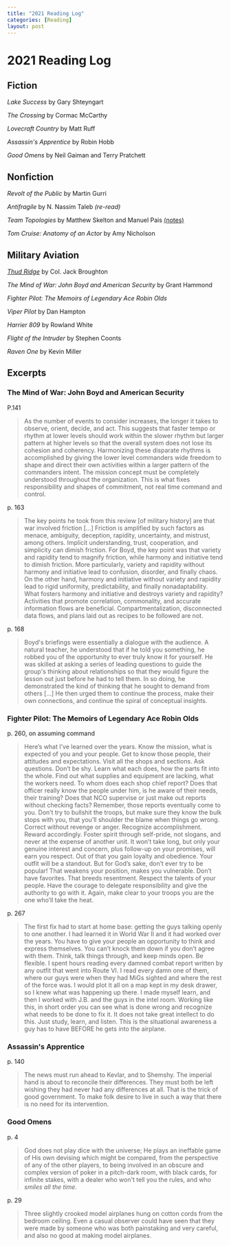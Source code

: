 ```yaml
---
title: "2021 Reading Log"
categories: [Reading]
layout: post
---
```

# 2021 Reading Log

## Fiction
_Lake Success_ by Gary Shteyngart

_The Crossing_ by Cormac McCarthy

_Lovecraft Country_ by Matt Ruff

_Assassin's Apprentice_ by Robin Hobb

_Good Omens_ by Neil Gaiman and Terry Pratchett


## Nonfiction
_Revolt of the Public_ by Martin Gurri

_Antifragile_ by N. Nassim Taleb _(re-read)_

_Team Topologies_ by Matthew Skelton and Manuel Pais [(notes)](/reading/2021-01-01-team-topologies-reading-notes/)

_Tom Cruise: Anatomy of an Actor_ by Amy Nicholson

## Military Aviation
_[Thud Ridge](https://en.wikipedia.org/wiki/Thud_Ridge_(book))_ by Col. Jack Broughton

_The Mind of War: John Boyd and American Security_ by Grant Hammond

_Fighter Pilot: The Memoirs of Legendary Ace Robin Olds_

_Viper Pilot_ by Dan Hampton

_Harrier 809_ by Rowland White

_Flight of the Intruder_ by Stephen Coonts

_Raven One_ by Kevin Miller


## Excerpts

### The Mind of War: John Boyd and American Security
P.141 
>As the number of events to consider increases, the longer it takes to observe, orient, decide, and act. 
This suggests that faster tempo or rhythm at lower levels should work within the slower rhythm but larger pattern at higher levels so that the overall system does not lose its cohesion and coherency. Harmonizing these disparate rhythms is accomplished by giving the lower level commanders wide freedom to shape and direct their own activities within a larger pattern of the commanders intent.
>The mission concept must be completely understood throughout the organization. This is what fixes responsibility and shapes of commitment, not real time command and control.

p. 163
> The key points he took from this review [of military history] are that war involved friction [...] Friction is amplified by such factors as menace, ambiguity, deception, rapidity, uncertainty, and mistrust, among others. Implicit understanding, trust, cooperation, and simplicity can dimish friction. For Boyd, the key point was that variety and rapidity tend to magnify friction, while harmony and initiative tend to dimish friction. More particularly, variety and rapidity without harmony and initiative lead to confusion, disorder, and finally chaos. On the other hand, harmony and initiative without variety and rapidity lead to rigid uniformity, predictability, and finally nonadaptability. What fosters harmony and initiative and destroys variety and rapidity? Activities that promote correlation, commonality, and accurate information flows are beneficial. Compartmentalization, disconnected data flows, and plans laid out as recipes to be followed are not.

p. 168
> Boyd's briefings were essentially a dialogue with the audience. A natural teacher, he understood that if he told you something, he robbed you of the opportunity to ever truly know it for yourself. He was skilled at asking a series of leading questions to guide the group's thinking about relationships so that they would figure the lesson out just before he had to tell them. In so doing, he demonstrated the kind of thinking that he sought to demand from others [...] He then urged them to continue the process, make their own connections, and continue the spiral of conceptual insights.

### Fighter Pilot: The Memoirs of Legendary Ace Robin Olds
p. 260, on assuming command
> Here’s what I’ve learned over the years. Know the mission, what is expected of you and your people. Get to know those people, their attitudes and expectations. Visit all the shops and sections. Ask questions. Don’t be shy. Learn what each does, how the parts fit into the whole. Find out what supplies and equipment are lacking, what the workers need. To whom does each shop chief report? Does that officer really know the people under him, is he aware of their needs, their training? Does that NCO supervise or just make out reports without checking facts? Remember, those reports eventually come to you. Don’t try to bullshit the troops, but make sure they know the bulk stops with you, that you’ll shoulder the blame when things go wrong. Correct without revenge or anger. Recognize accomplishment. Reward accordingly. Foster spirit through self-pride, not slogans, and never at the expense of another unit. It won’t take long, but only your genuine interest and concern, plus follow-up on your promises, will earn you respect. Out of that you gain loyalty and obedience. Your outfit will be a standout. But for God’s sake, don’t ever try to be popular! That weakens your position, makes you vulnerable. Don’t have favorites. That breeds resentment. Respect the talents of your people. Have the courage to delegate responsibility and give the authority to go with it. Again, make clear to your troops you are the one who’ll take the heat.

p. 267
> The first fix had to start at home base: getting the guys talking openly to one another. I had learned it in World War II and it had worked over the years. You have to give your people an opportunity to think and express themselves. You can’t knock them down if you don’t agree with them. Think, talk things through, and keep minds open. Be flexible. I spent hours reading every damned combat report written by any outfit that went into Route VI. I read every damn one of them, where our guys were when they had MiGs sighted and where the rest of the force was. I would plot it all on a map kept in my desk drawer, so I knew what was happening up there. I made myself learn, and then I worked with J.B. and the guys in the intel room. Working like this, in short order you can see what is done wrong and recognize what needs to be done to fix it. It does not take great intellect to do this. Just study, learn, and listen. This is the situational awareness a guy has to have BEFORE he gets into the airplane.

### Assassin's Apprentice
p. 140
>The news must run ahead to Kevlar, and to Shemshy. The imperial hand is about to reconcile their differences. They must both be left wishing they had never had any differences at all. That is the trick of good government. To make folk desire to live in such a way that there is no need for its intervention.

### Good Omens
p. 4
> God does not play dice with the universe; He plays an ineffable game of His own devising which might be compared, from the perspective of any of the other players, to being involved in an obscure and complex version of poker in a pitch-dark room, with black cards, for infinite stakes, with a dealer who won't tell you the rules, and who _smiles all the time_.

p. 29
> Three slightly crooked model airplanes hung on cotton cords from the bedroom ceiling. Even a casual observer could have seen that they were made by someone who was both painstaking and very careful, and also no good at making model airplanes.

